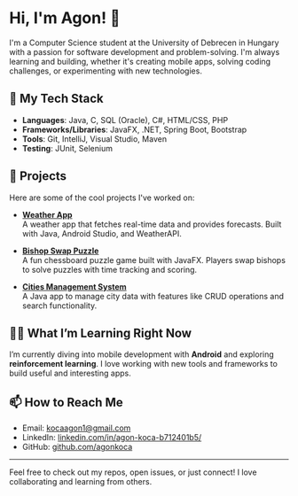 # Hi, I'm Agon! 👋

I'm a Computer Science student at the University of Debrecen in Hungary with a passion for software development and problem-solving. I'm always learning and building, whether it's creating mobile apps, solving coding challenges, or experimenting with new technologies.

## 🔨 My Tech Stack

- **Languages**: Java, C, SQL (Oracle), C#, HTML/CSS, PHP
- **Frameworks/Libraries**: JavaFX, .NET, Spring Boot, Bootstrap
- **Tools**: Git, IntelliJ, Visual Studio, Maven
- **Testing**: JUnit, Selenium

## 🚀 Projects

Here are some of the cool projects I've worked on:

- **[Weather App]([https://github.com/agonkoca/weather-app](https://github.com/agonkoca/WeatherApp))**  
  A weather app that fetches real-time data and provides forecasts. Built with Java, Android Studio, and WeatherAPI.

- **[Bishop Swap Puzzle](https://github.com/agonkoca/bishop-swap-puzzle)**  
  A fun chessboard puzzle game built with JavaFX. Players swap bishops to solve puzzles with time tracking and scoring.

- **[Cities Management System](https://github.com/agonkoca/cities-management-system)**  
  A Java app to manage city data with features like CRUD operations and search functionality.

## 🧑‍💻 What I’m Learning Right Now

I’m currently diving into mobile development with **Android** and exploring **reinforcement learning**. I love working with new tools and frameworks to build useful and interesting apps.

## 📫 How to Reach Me

- Email: [kocaagon1@gmail.com](mailto:kocaagon1@gmail.com)
- LinkedIn: [linkedin.com/in/agon-koca-b712401b5/](https://linkedin.com/in/agon-koca-b712401b5/)
- GitHub: [github.com/agonkoca](https://github.com/agonkoca/)

---

Feel free to check out my repos, open issues, or just connect! I love collaborating and learning from others.
